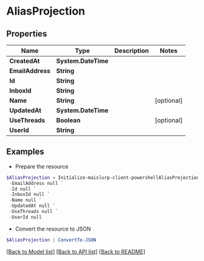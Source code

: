 # AliasProjection
## Properties

Name | Type | Description | Notes
------------ | ------------- | ------------- | -------------
**CreatedAt** | **System.DateTime** |  | 
**EmailAddress** | **String** |  | 
**Id** | **String** |  | 
**InboxId** | **String** |  | 
**Name** | **String** |  | [optional] 
**UpdatedAt** | **System.DateTime** |  | 
**UseThreads** | **Boolean** |  | [optional] 
**UserId** | **String** |  | 

## Examples

- Prepare the resource
```powershell
$AliasProjection = Initialize-maislurp-client-powershellAliasProjection  -CreatedAt null `
 -EmailAddress null `
 -Id null `
 -InboxId null `
 -Name null `
 -UpdatedAt null `
 -UseThreads null `
 -UserId null
```

- Convert the resource to JSON
```powershell
$AliasProjection | ConvertTo-JSON
```

[[Back to Model list]](../README#documentation-for-models) [[Back to API list]](../README#documentation-for-api-endpoints) [[Back to README]](../README)

